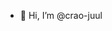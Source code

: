 - 👋 Hi, I’m @crao-juul

<!---
crao-juul/crao-juul is a ✨ special ✨ repository because its `README.md` (this file) appears on your GitHub profile.
You can click the Preview link to take a look at your changes.
--->

